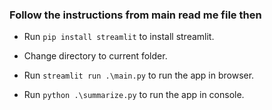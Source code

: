 ### Follow the instructions from main read me file then

- Run ```pip install streamlit``` to install streamlit.

- Change directory to current folder.

- Run ```streamlit run .\main.py``` to run the app in browser.

- Run ```python .\summarize.py``` to run the app in console.